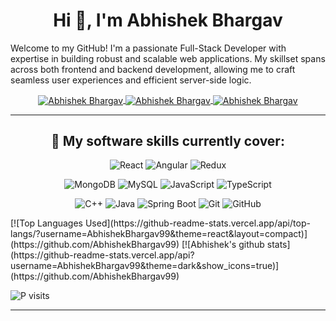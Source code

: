 <h1 align="center">Hi 👋, I'm Abhishek Bhargav</h1>

Welcome to my GitHub! I'm a passionate Full-Stack Developer with expertise in building robust and scalable web applications. My skillset spans across both frontend and backend development, allowing me to craft seamless user experiences and efficient server-side logic.

<div align="center">

  
  <a href="https://www.linkedin.com/in/abhishek-bhargav-560b41170/" target="_blank" title="LinkedIn">
    <img align="center" alt="Abhishek Bhargav" src="https://img.shields.io/static/v1?logo=linkedin&label=%20&message=Abhishek%20Bhargav&style=for-the-badge&logoColor=white&labelColor=%230077B5&color=%230077B5" />
  </a>

   <a href="https://x.com/Bhargavab_98" target="_blank" title="Twitter">
    <img align="center" alt="Abhishek Bhargav" src="https://img.shields.io/static/v1?logo=x&label=%20&message=Abhishek%20Bhargav&style=for-the-badge&&logoColor=%2361DAFB&labelColor=black&color=black" />
  </a>
  
  
   <a href="mailto:bhargavab720@gmail.com" target="_blank" title="bhargavab720@gmail.com">
    <img align="center" alt="Abhishek Bhargav" src="https://img.shields.io/static/v1?logo=gmail&label=%20&message=Email%20Me&style=for-the-badge&logoColor=2361DAFB&labelColor=%23D14836&color=%23D14836" />
  </a>
</div>

<hr> 

<div align="center">
  
  
<h2>🌟 My software skills currently cover:</h2>


![React](https://img.shields.io/static/v1?logo=react&label=%20&message=React&style=for-the-badge&logoColor=%2361DAFB&labelColor=black&color=black)
![Angular](https://img.shields.io/static/v1?logo=angular&label=%20&message=Angular&style=for-the-badge&logoColor=%2361DAFB&labelColor=black&color=black)
![Redux](https://img.shields.io/static/v1?logo=redux&label=%20&message=Redux&style=for-the-badge&logoColor=%23764ABC&labelColor=black&color=black)

<!-- ![Express](https://img.shields.io/static/v1?logo=c&label=%20&message=Cpp&style=for-the-badge&logoColor=%2300599C&labelColor=black&color=black) -->

![MongoDB](https://img.shields.io/static/v1?logo=mongodb&label=%20&message=MongoDB&style=for-the-badge&logoColor=white&labelColor=%2347A248&color=%2347A248)
![MySQL](https://img.shields.io/static/v1?logo=mysql&label=%20&message=MySQL&style=for-the-badge&logoColor=white&labelColor=%234479A1&color=%234479A1)
![JavaScript](https://img.shields.io/static/v1?logo=javascript&label=%20&message=JavaScript&style=for-the-badge&logoColor=black&labelColor=%23F7DF1E&color=%23F7DF1E)
![TypeScript](https://img.shields.io/static/v1?logo=typescript&label=%20&message=TypeScript&style=for-the-badge&logoColor=white&labelColor=%233178C6&color=%233178C6)


![C++](https://img.shields.io/static/v1?logo=c%2B%2B&label=%20&message=C%2B%2B&style=for-the-badge&logoColor=white&labelColor=%2300599C&color=%2300599C)
![Java](https://img.shields.io/static/v1?logo=java&label=%20&message=Java&style=for-the-badge&logoColor=white&labelColor=%23009639&color=%23009639)
![Spring Boot](https://img.shields.io/static/v1?logo=spring+boot&label=%20&message=Spring+Boot&style=for-the-badge&logoColor=white&labelColor=%23009639&color=%23009639)
![Git](https://img.shields.io/static/v1?logo=git&label=&message=Git&style=for-the-badge&logoColor=white&labelColor=%23F05032&color=%23F05032)
![GitHub](https://img.shields.io/static/v1?logo=github&label=&message=GitHub&style=for-the-badge&logoColor=white&labelColor=%23181717&color=%23181717)


</div>

<div>
  [![Top Languages Used](https://github-readme-stats.vercel.app/api/top-langs/?username=AbhishekBhargav99&theme=react&layout=compact)](https://github.com/AbhishekBhargav99)
  [![Abhishek's github stats](https://github-readme-stats.vercel.app/api?username=AbhishekBhargav99&theme=dark&show_icons=true)](https://github.com/AbhishekBhargav99)
  <p align="left"> <img src="https://komarev.com/ghpvc/?username=AbhishekBhargav99" alt="P visits" /> </p>
</div>

<hr>

<div align="center">
<!--
 ![Abhishek's Github Stats](https://github-readme-stats.vercel.app/api?username=AbhishekBhargav99&theme=react)
 ![Top Languages](https://github-readme-stats.vercel.app/api/top-langs/?username=AbhishekBhargav99&hide=java,c,spring,python,makefile,qmake&layout=compact&theme=react) -->

</div>
